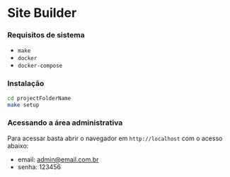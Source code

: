 # Site Builder

### Requisitos de sistema
-   `make`
-   `docker`
-   `docker-compose`

### Instalação
```sh
cd projectFolderName
make setup
```

### Acessando a área administrativa
Para acessar basta abrir o navegador em `http://localhost` com o acesso abaixo:

* email: admin@email.com.br
* senha: 123456
